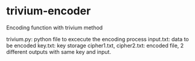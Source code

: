 # trivium-encoder
Encoding function with trivium method

trivium.py: python file to excecute the encoding process
input.txt: data to be encoded
key.txt: key storage
cipher1.txt, cipher2.txt: encoded file, 2 different outputs with same key and input.
